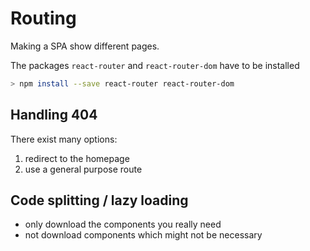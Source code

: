 # Routing 

Making a SPA show different pages.

The packages `react-router` and `react-router-dom` have to be installed

~~~bash
> npm install --save react-router react-router-dom
~~~

## Handling 404

There exist many options:

1. redirect to the homepage
2. use a general purpose route

## Code splitting / lazy loading

- only download the components you really need
- not download components which might not be necessary